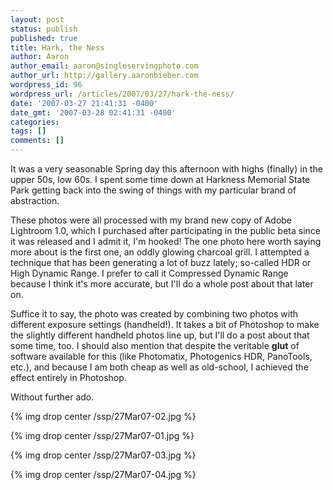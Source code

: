 ```yaml
---
layout: post
status: publish
published: true
title: Hark, the Ness
author: Aaron
author_email: aaron@singleservingphoto.com
author_url: http://gallery.aaronbieber.com
wordpress_id: 96
wordpress_url: /articles/2007/03/27/hark-the-ness/
date: '2007-03-27 21:41:31 -0400'
date_gmt: '2007-03-28 02:41:31 -0400'
categories:
tags: []
comments: []
---
```

It was a very seasonable Spring day this afternoon with highs (finally)
in the upper 50s, low 60s. I spent some time down at Harkness Memorial
State Park getting back into the swing of things with my particular
brand of abstraction.

These photos were all processed with my brand new copy of Adobe
Lightroom 1.0, which I purchased after participating in the public beta
since it was released and I admit it, I'm hooked! The one photo here
worth saying more about is the first one, an oddly glowing charcoal
grill. I attempted a technique that has been generating a lot of buzz
lately; so-called HDR or High Dynamic Range. I prefer to call it
Compressed Dynamic Range because I think it's more accurate, but I'll do
a whole post about that later on.

Suffice it to say, the photo was created by combining two photos with
different exposure settings (handheld!). It takes a bit of Photoshop to
make the slightly different handheld photos line up, but I'll do a post
about that some time, too. I should also mention that despite the
veritable **glut** of software available for this (like Photomatix,
Photogenics HDR, PanoTools, etc.), and because I am both cheap as well
as old-school, I achieved the effect entirely in Photoshop.

Without further ado.

{% img drop center /ssp/27Mar07-02.jpg %}

{% img drop center /ssp/27Mar07-01.jpg %}

{% img drop center /ssp/27Mar07-03.jpg %}

{% img drop center /ssp/27Mar07-04.jpg %}
